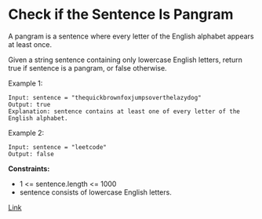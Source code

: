 # Check if the Sentence Is Pangram

A pangram is a sentence where every letter of the English alphabet appears at least once.

Given a string sentence containing only lowercase English letters, return true if sentence is a pangram, or false otherwise.

Example 1:

```
Input: sentence = "thequickbrownfoxjumpsoverthelazydog"
Output: true
Explanation: sentence contains at least one of every letter of the English alphabet.
```

Example 2:

```
Input: sentence = "leetcode"
Output: false
```

**Constraints:**
- 1 <= sentence.length <= 1000
- sentence consists of lowercase English letters.

[Link](https://leetcode.com/problems/check-if-the-sentence-is-pangram/)